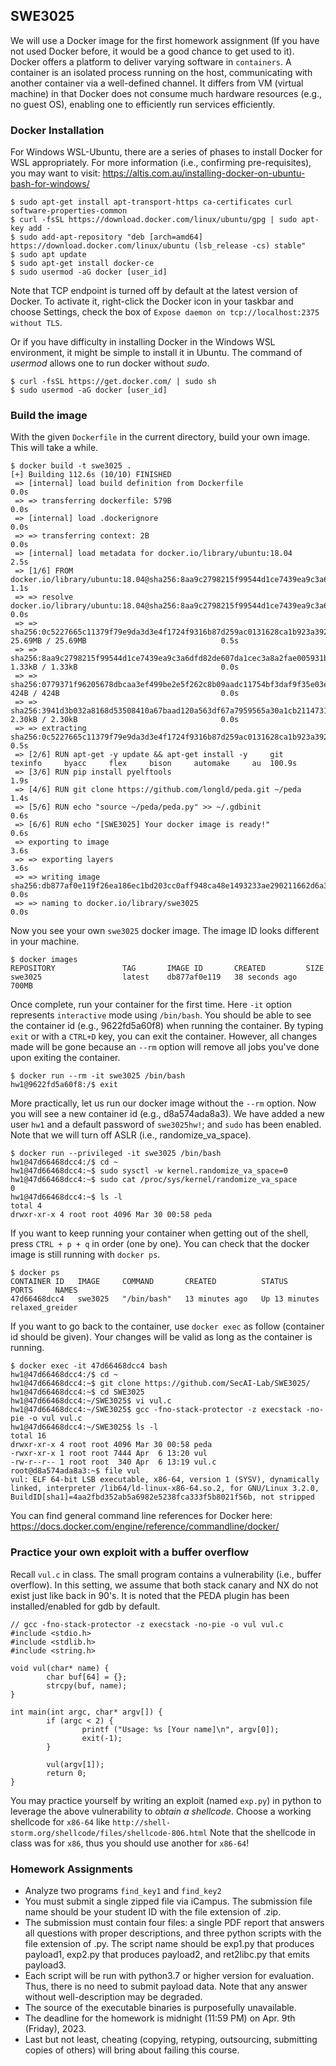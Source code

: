 ## SWE3025

We will use a Docker image for the first homework assignment
(If you have not used Docker before, it would be a good chance to get used to it). 
Docker offers a platform to deliver varying software in `containers`. 
A container is an isolated process running on the host, 
communicating with another container via a well-defined channel. 
It differs from VM (virtual machine) in that Docker does not 
consume much hardware resources (e.g., no guest OS), 
enabling one to efficiently run services efficiently.


### Docker Installation

For Windows WSL-Ubuntu,
there are a series of phases to install Docker for WSL appropriately.
For more information (i.e., confirming pre-requisites), you may want to visit:
https://altis.com.au/installing-docker-on-ubuntu-bash-for-windows/
```
$ sudo apt-get install apt-transport-https ca-certificates curl software-properties-common
$ curl -fsSL https://download.docker.com/linux/ubuntu/gpg | sudo apt-key add -
$ sudo add-apt-repository "deb [arch=amd64] https://download.docker.com/linux/ubuntu (lsb_release -cs) stable"
$ sudo apt update
$ sudo apt-get install docker-ce
$ sudo usermod -aG docker [user_id]
```
Note that TCP endpoint is turned off by default at the latest version of Docker.
To activate it, right-click the Docker icon in your taskbar and choose Settings, 
check the box of `Expose daemon on tcp://localhost:2375 without TLS`.

Or if you have difficulty in installing Docker in the Windows WSL environment, 
it might be simple to install it in Ubuntu. 
The command of *usermod* allows one to run docker without *sudo*.
```
$ curl -fsSL https://get.docker.com/ | sudo sh
$ sudo usermod -aG docker [user_id]
```


### Build the image

With the given `Dockerfile` in the current directory, build your own image. 
This will take a while.
```
$ docker build -t swe3025 .  
[+] Building 112.6s (10/10) FINISHED
 => [internal] load build definition from Dockerfile                                                                          0.0s
 => => transferring dockerfile: 579B                                                                                          0.0s
 => [internal] load .dockerignore                                                                                             0.0s
 => => transferring context: 2B                                                                                               0.0s
 => [internal] load metadata for docker.io/library/ubuntu:18.04                                                               2.5s
 => [1/6] FROM docker.io/library/ubuntu:18.04@sha256:8aa9c2798215f99544d1ce7439ea9c3a6dfd82de607da1cec3a8a2fae005931b         1.1s
 => => resolve docker.io/library/ubuntu:18.04@sha256:8aa9c2798215f99544d1ce7439ea9c3a6dfd82de607da1cec3a8a2fae005931b         0.0s
 => => sha256:0c5227665c11379f79e9da3d3e4f1724f9316b87d259ac0131628ca1b923a392 25.69MB / 25.69MB                              0.5s
 => => sha256:8aa9c2798215f99544d1ce7439ea9c3a6dfd82de607da1cec3a8a2fae005931b 1.33kB / 1.33kB                                0.0s
 => => sha256:0779371f96205678dbcaa3ef499be2e5f262c8b09aadc11754bf3daf9f35e03e 424B / 424B                                    0.0s
 => => sha256:3941d3b032a8168d53508410a67baad120a563df67a7959565a30a1cb2114731 2.30kB / 2.30kB                                0.0s
 => => extracting sha256:0c5227665c11379f79e9da3d3e4f1724f9316b87d259ac0131628ca1b923a392                                     0.5s
 => [2/6] RUN apt-get -y update && apt-get install -y     git     texinfo     byacc     flex     bison     automake     au  100.9s
 => [3/6] RUN pip install pyelftools                                                                                          1.9s
 => [4/6] RUN git clone https://github.com/longld/peda.git ~/peda                                                             1.4s
 => [5/6] RUN echo "source ~/peda/peda.py" >> ~/.gdbinit                                                                      0.6s
 => [6/6] RUN echo "[SWE3025] Your docker image is ready!"                                                                    0.6s
 => exporting to image                                                                                                        3.6s
 => => exporting layers                                                                                                       3.6s
 => => writing image sha256:db877af0e119f26ea186ec1bd203cc0aff948ca48e1493233ae290211662d6a3                                  0.0s
 => => naming to docker.io/library/swe3025                                                                                    0.0s
```

Now you see your own `swe3025` docker image. The image ID looks different in your machine.
```
$ docker images
REPOSITORY               TAG       IMAGE ID       CREATED         SIZE
swe3025                  latest    db877af0e119   38 seconds ago   700MB
```

Once complete, run your container for the first time.
Here `-it` option represents `interactive` mode using `/bin/bash`. 
You should be able to see the container id (e.g., 9622fd5a60f8) when running the container.
By typing `exit` or with a `CTRL+D` key, you can exit the container.
However, all changes made will be gone because an `--rm` option 
will remove all jobs you've done upon exiting the container.
```
$ docker run --rm -it swe3025 /bin/bash
hw1@9622fd5a60f8:/$ exit
```

More practically, let us run our docker image without the `--rm` option.
Now you will see a new container id (e.g., d8a574ada8a3).
We have added a new user `hw1` and a default password of `swe3025hw!`; and `sudo` has been enabled.
Note that we will turn off ASLR (i.e., randomize_va_space).
```
$ docker run --privileged -it swe3025 /bin/bash
hw1@47d66468dcc4:/$ cd ~
hw1@47d66468dcc4:~$ sudo sysctl -w kernel.randomize_va_space=0
hw1@47d66468dcc4:~$ sudo cat /proc/sys/kernel/randomize_va_space
0
hw1@47d66468dcc4:~$ ls -l
total 4
drwxr-xr-x 4 root root 4096 Mar 30 00:58 peda
```

If you want to keep running your container when getting out of the shell,
press `CTRL + p + q` in order (one by one). You can check that the docker image is 
still running with `docker ps`.
```
$ docker ps
CONTAINER ID   IMAGE     COMMAND       CREATED          STATUS          PORTS     NAMES
47d66468dcc4   swe3025   "/bin/bash"   13 minutes ago   Up 13 minutes             relaxed_greider
```

If you want to go back to the container, use `docker exec` as follow (container id should be given). 
Your changes will be valid as long as the container is running.
```
$ docker exec -it 47d66468dcc4 bash
hw1@47d66468dcc4:/$ cd ~
hw1@47d66468dcc4:~$ git clone https://github.com/SecAI-Lab/SWE3025/
hw1@47d66468dcc4:~$ cd SWE3025
hw1@47d66468dcc4:~/SWE3025$ vi vul.c
hw1@47d66468dcc4:~/SWE3025$ gcc -fno-stack-protector -z execstack -no-pie -o vul vul.c
hw1@47d66468dcc4:~/SWE3025$ ls -l
total 16
drwxr-xr-x 4 root root 4096 Mar 30 00:58 peda
-rwxr-xr-x 1 root root 7444 Apr  6 13:20 vul
-rw-r--r-- 1 root root  340 Apr  6 13:19 vul.c
root@d8a574ada8a3:~$ file vul
vul: ELF 64-bit LSB executable, x86-64, version 1 (SYSV), dynamically linked, interpreter /lib64/ld-linux-x86-64.so.2, for GNU/Linux 3.2.0, BuildID[sha1]=4aa2fbd352ab5a6982e5238fca333f5b8021f56b, not stripped
```

You can find general command line references for Docker here:
https://docs.docker.com/engine/reference/commandline/docker/



### Practice your own exploit with a buffer overflow

Recall `vul.c` in class. The small program contains a vulnerability (i.e., buffer overflow).
In this setting, we assume that both stack canary and NX do not exist just like back in 90's.
It is noted that the PEDA plugin has been installed/enabled for gdb by default.

```
// gcc -fno-stack-protector -z execstack -no-pie -o vul vul.c
#include <stdio.h>
#include <stdlib.h>
#include <string.h>

void vul(char* name) {
        char buf[64] = {};
        strcpy(buf, name);
}

int main(int argc, char* argv[]) {
        if (argc < 2) {
                printf ("Usage: %s [Your name]\n", argv[0]);
                exit(-1);
        }

        vul(argv[1]);
        return 0;
}
```

You may practice yourself by writing an exploit (named `exp.py`) in python 
to leverage the above vulnerability to *obtain a shellcode*.
Choose a working shellcode for `x86-64` like `http://shell-storm.org/shellcode/files/shellcode-806.html`
Note that the shellcode in class was for `x86`, thus you should use another for `x86-64`!


### Homework Assignments
* Analyze two programs `find_key1` and `find_key2`
* You must submit a single zipped file via iCampus. The submission file name should be your student ID
with the file extension of .zip.
* The submission must contain four files: a single PDF report that answers all questions with proper
descriptions, and three python scripts with the file extension of .py. The script name should be exp1.py
that produces payload1, exp2.py that produces payload2, and ret2libc.py that emits payload3.
* Each script will be run with python3.7 or higher version for evaluation. Thus, there is no need to submit
payload data. Note that any answer without well-description may be degraded.
* The source of the executable binaries is purposefully unavailable.
* The deadline for the homework is midnight (11:59 PM) on Apr. 9th (Friday), 2023.
* Last but not least, cheating (copying, retyping, outsourcing, submitting copies of others) will bring about
failing this course.

